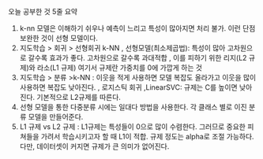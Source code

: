 오늘 공부한 것 5줄 요약
1. k-nn 모델은 이해하기 쉬우나 예측이 느리고 특성이 많아지면 처리 불가. 이런 단점 보완한 것이 선형 모델이다.
2. 지도학습 > 회귀 > 선형회귀 k-NN , 선형모델(최소제곱법): 특성이 많아 고차원으로 갈수록 효과가 좋다. 고차원으로 갈수록 과대적합 , 이를 피하기 위한 리지(L2 규제)와 라소(L1 규제) 여기서 규제란 가중치를 0에 가깝게 하는 것
3. 지도학습 > 분류 >k-NN : 이웃을 적게 사용하면 모델 복잡도 올라가고 이웃을 많이 사용하면 복잡도 낮아진다. , 로지스틱 회귀 ,LinearSVC: 규제는 C를 높이면 낮아진다. 기본적으로 L2규제를 따른다.
4. 선형 모델을 통한 다중분류 시에는 일대다 방법을 사용한다. 각 클래스 별로 이진 분류 모델을 만들어준다. 
5. L1 규제 vs L2 규제 : L1규제는 특성들이 0으로 많이 수렴한다. 그러므로 중요한 피쳐들을 가려서 학습시키고자 할 때 L1이 적합. 규제 정도는 alpha로 조절 가능하다. 다만, 데이터셋이 커지면 규제가 큰 의미가 없어진다.
